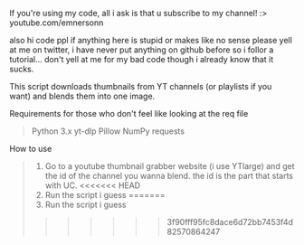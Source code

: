 If you're using my code, all i ask is that u subscribe to my channel! :> youtube.com/emnersonn

also hi code ppl if anything here is stupid or makes like no sense please yell at me on twitter, i have never put anything on github before so i follor a tutorial... don't yell at me for my bad code though i already know that it sucks.

This script downloads thumbnails from YT channels (or playlists if you want) and blends them into one image.

Requirements for those who don't feel like looking at the req file
> Python 3.x
> yt-dlp
> Pillow
> NumPy
> requests

How to use
> 1. Go to a youtube thumbnail grabber website (i use YTlarge) and get the id of the channel you wanna blend. the id is the part that starts with UC.
<<<<<<< HEAD
> 2. Run the script i guess
=======
> 2. Run the script i guess
>>>>>>> 3f90fff95fc8dace6d72bb7453f4d82570864247

